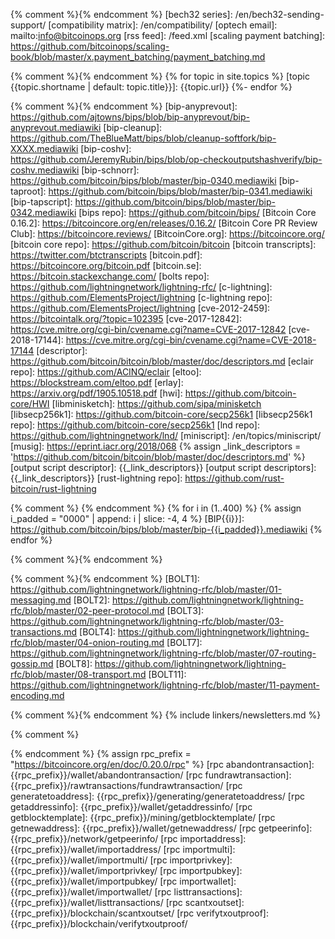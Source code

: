 {% comment %}<!-- internal site links, alphabetical order -->{% endcomment %}
[bech32 series]: /en/bech32-sending-support/
[compatibility matrix]: /en/compatibility/
[optech email]: mailto:info@bitcoinops.org
[rss feed]: /feed.xml
[scaling payment batching]: https://github.com/bitcoinops/scaling-book/blob/master/x.payment_batching/payment_batching.md

{% comment %}<!-- links for topics -->{% endcomment %}
{% for topic in site.topics %}
  [topic {{topic.shortname | default: topic.title}}]: {{topic.url}}
{%- endfor %}

{% comment %}<!-- reused (or likely to be reused) external links, alphabetical order -->{% endcomment %}
[bip-anyprevout]: https://github.com/ajtowns/bips/blob/bip-anyprevout/bip-anyprevout.mediawiki
[bip-cleanup]: https://github.com/TheBlueMatt/bips/blob/cleanup-softfork/bip-XXXX.mediawiki
[bip-coshv]: https://github.com/JeremyRubin/bips/blob/op-checkoutputshashverify/bip-coshv.mediawiki
[bip-schnorr]: https://github.com/bitcoin/bips/blob/master/bip-0340.mediawiki
[bip-taproot]: https://github.com/bitcoin/bips/blob/master/bip-0341.mediawiki
[bip-tapscript]: https://github.com/bitcoin/bips/blob/master/bip-0342.mediawiki
[bips repo]: https://github.com/bitcoin/bips/
[Bitcoin Core 0.16.2]: https://bitcoincore.org/en/releases/0.16.2/
[Bitcoin Core PR Review Club]: https://bitcoincore.reviews/
[BitcoinCore.org]: https://bitcoincore.org/
[bitcoin core repo]: https://github.com/bitcoin/bitcoin
[bitcoin transcripts]: https://twitter.com/btctranscripts
[bitcoin.pdf]: https://bitcoincore.org/bitcoin.pdf
[bitcoin.se]: https://bitcoin.stackexchange.com/
[bolts repo]: https://github.com/lightningnetwork/lightning-rfc/
[c-lightning]: https://github.com/ElementsProject/lightning
[c-lightning repo]: https://github.com/ElementsProject/lightning
[cve-2012-2459]: https://bitcointalk.org/?topic=102395
[cve-2017-12842]: https://cve.mitre.org/cgi-bin/cvename.cgi?name=CVE-2017-12842
[cve-2018-17144]: https://cve.mitre.org/cgi-bin/cvename.cgi?name=CVE-2018-17144
[descriptor]: https://github.com/bitcoin/bitcoin/blob/master/doc/descriptors.md
[eclair repo]: https://github.com/ACINQ/eclair
[eltoo]: https://blockstream.com/eltoo.pdf
[erlay]: https://arxiv.org/pdf/1905.10518.pdf
[hwi]: https://github.com/bitcoin-core/HWI
[libminisketch]: https://github.com/sipa/minisketch
[libsecp256k1]: https://github.com/bitcoin-core/secp256k1
[libsecp256k1 repo]: https://github.com/bitcoin-core/secp256k1
[lnd repo]: https://github.com/lightningnetwork/lnd/
[miniscript]: /en/topics/miniscript/
[musig]: https://eprint.iacr.org/2018/068
{% assign _link_descriptors = 'https://github.com/bitcoin/bitcoin/blob/master/doc/descriptors.md' %}
[output script descriptor]: {{_link_descriptors}}
[output script descriptors]: {{_link_descriptors}}
[rust-lightning repo]: https://github.com/rust-bitcoin/rust-lightning

{% comment %}<!-- BIPs in order lowest to highest
Note: as of 2019-02-24/Jekyll 3.8.3, this is currently inefficient as
the loop is run each time this file is included (but it still only adds
about 1 second of compile time to the whole site).  However, Jekyll 4.0
is expected to cache rendered includes so that, if none of the variables
in the included file is redefined, the cached file will be used, so the
loop will only be run once no matter how many times this file is
included in documents.  See https://github.com/jekyll/jekyll/pull/7108
for details --> {% endcomment %}
{% for i in (1..400) %}
{% assign i_padded = "0000" | append: i | slice: -4, 4 %}
[BIP{{i}}]: https://github.com/bitcoin/bips/blob/master/bip-{{i_padded}}.mediawiki
{% endfor %}

{% comment %}<!-- Later link definitions supersede earlier definitions.
When more recent information about a BIP is available not in the regular
place, put links here. -->{% endcomment %}

{% comment %}<!-- BOLTs in order lowest to highest -->{% endcomment %}
[BOLT1]: https://github.com/lightningnetwork/lightning-rfc/blob/master/01-messaging.md
[BOLT2]: https://github.com/lightningnetwork/lightning-rfc/blob/master/02-peer-protocol.md
[BOLT3]: https://github.com/lightningnetwork/lightning-rfc/blob/master/03-transactions.md
[BOLT4]: https://github.com/lightningnetwork/lightning-rfc/blob/master/04-onion-routing.md
[BOLT7]: https://github.com/lightningnetwork/lightning-rfc/blob/master/07-routing-gossip.md
[BOLT8]: https://github.com/lightningnetwork/lightning-rfc/blob/master/08-transport.md
[BOLT11]: https://github.com/lightningnetwork/lightning-rfc/blob/master/11-payment-encoding.md

{% comment %}<!-- links old newsletters -->{% endcomment %}
{% include linkers/newsletters.md %}

{% comment %}
<!--REQUIRES PERIODIC UPDATE: update rpc_version below to latest
version of BitcoinCore.org's RPC docs-->
{% endcomment %}
{% assign rpc_prefix = "https://bitcoincore.org/en/doc/0.20.0/rpc" %}
[rpc abandontransaction]: {{rpc_prefix}}/wallet/abandontransaction/
[rpc fundrawtransaction]: {{rpc_prefix}}/rawtransactions/fundrawtransaction/
[rpc generatetoaddress]: {{rpc_prefix}}/generating/generatetoaddress/
[rpc getaddressinfo]: {{rpc_prefix}}/wallet/getaddressinfo/
[rpc getblocktemplate]: {{rpc_prefix}}/mining/getblocktemplate/
[rpc getnewaddress]: {{rpc_prefix}}/wallet/getnewaddress/
[rpc getpeerinfo]: {{rpc_prefix}}/network/getpeerinfo/
[rpc importaddress]:   {{rpc_prefix}}/wallet/importaddress/
[rpc importmulti]:   {{rpc_prefix}}/wallet/importmulti/
[rpc importprivkey]:   {{rpc_prefix}}/wallet/importprivkey/
[rpc importpubkey]:   {{rpc_prefix}}/wallet/importpubkey/
[rpc importwallet]:   {{rpc_prefix}}/wallet/importwallet/
[rpc listtransactions]: {{rpc_prefix}}/wallet/listtransactions/
[rpc scantxoutset]:   {{rpc_prefix}}/blockchain/scantxoutset/
[rpc verifytxoutproof]:   {{rpc_prefix}}/blockchain/verifytxoutproof/
